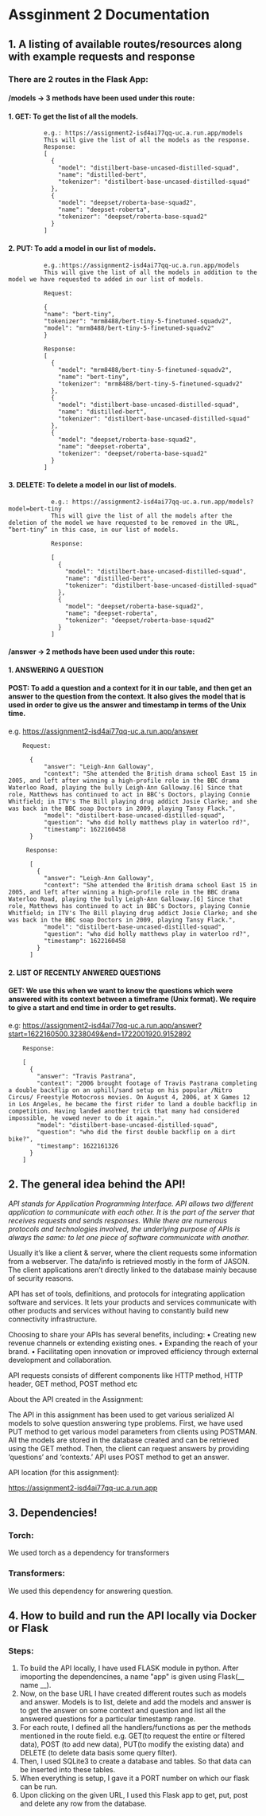 # Assginment 2 Documentation

## 1. A listing of available routes/resources along with example requests and response
### There are 2 routes in the Flask App:
#### /models -> 3 methods have been used under this route: 
  #### 1. GET: To get the list of all the models. 
              e.g.: https://assignment2-isd4ai77qq-uc.a.run.app/models 
              This will give the list of all the models as the response.
              Response:
              [
                {
                  "model": "distilbert-base-uncased-distilled-squad", 
                  "name": "distilled-bert", 
                  "tokenizer": "distilbert-base-uncased-distilled-squad"
                }, 
                {
                  "model": "deepset/roberta-base-squad2", 
                  "name": "deepset-roberta", 
                  "tokenizer": "deepset/roberta-base-squad2"
                }
              ]


  #### 2. PUT: To add a model in our list of models. 
              e.g.:https://assignment2-isd4ai77qq-uc.a.run.app/models 
              This will give the list of all the models in addition to the model we have requested to added in our list of models.

              Request:

              {
              "name": "bert-tiny",
              "tokenizer": "mrm8488/bert-tiny-5-finetuned-squadv2",
              "model": "mrm8488/bert-tiny-5-finetuned-squadv2"
              }

              Response:
              [
                {
                  "model": "mrm8488/bert-tiny-5-finetuned-squadv2", 
                  "name": "bert-tiny", 
                  "tokenizer": "mrm8488/bert-tiny-5-finetuned-squadv2"
                }, 
                {
                  "model": "distilbert-base-uncased-distilled-squad", 
                  "name": "distilled-bert", 
                  "tokenizer": "distilbert-base-uncased-distilled-squad"
                }, 
                {
                  "model": "deepset/roberta-base-squad2", 
                  "name": "deepset-roberta", 
                  "tokenizer": "deepset/roberta-base-squad2"
                }
              ]
  #### 3. DELETE: To delete a model in our list of models. 
                e.g.: https://assignment2-isd4ai77qq-uc.a.run.app/models?model=bert-tiny
                This will give the list of all the models after the deletion of the model we have requested to be removed in the URL, “bert-tiny” in this case, in our list of models.

                Response:

                [
                  {
                    "model": "distilbert-base-uncased-distilled-squad", 
                    "name": "distilled-bert", 
                    "tokenizer": "distilbert-base-uncased-distilled-squad"
                  }, 
                  {
                    "model": "deepset/roberta-base-squad2", 
                    "name": "deepset-roberta", 
                    "tokenizer": "deepset/roberta-base-squad2"
                  }
                ]

#### /answer -> 2 methods have been used under this route: 
#### 1. ANSWERING A QUESTION
####  POST: To add a question and a context for it in our table, and then get an answer to the question from the context. It also gives the model that is used in order to give us the answer and timestamp in terms of the Unix time.
e.g. https://assignment2-isd4ai77qq-uc.a.run.app/answer

        Request:

          {
              "answer": "Leigh-Ann Galloway", 
              "context": "She attended the British drama school East 15 in 2005, and left after winning a high-profile role in the BBC drama Waterloo Road, playing the bully Leigh-Ann Galloway.[6] Since that role, Matthews has continued to act in BBC's Doctors, playing Connie Whitfield; in ITV's The Bill playing drug addict Josie Clarke; and she was back in the BBC soap Doctors in 2009, playing Tansy Flack.", 
              "model": "distilbert-base-uncased-distilled-squad", 
              "question": "who did holly matthews play in waterloo rd?", 
              "timestamp": 1622160458
          }

         Response:

          [
            {
              "answer": "Leigh-Ann Galloway", 
              "context": "She attended the British drama school East 15 in 2005, and left after winning a high-profile role in the BBC drama Waterloo Road, playing the bully Leigh-Ann Galloway.[6] Since that role, Matthews has continued to act in BBC's Doctors, playing Connie Whitfield; in ITV's The Bill playing drug addict Josie Clarke; and she was back in the BBC soap Doctors in 2009, playing Tansy Flack.", 
              "model": "distilbert-base-uncased-distilled-squad", 
              "question": "who did holly matthews play in waterloo rd?", 
              "timestamp": 1622160458
            }
          ]

#### 2. LIST OF RECENTLY ANWERED QUESTIONS
#### GET: We use this when we want to know the questions which were answered with its context between a timeframe (Unix format). We require to give a start and end time in order to get results.
e.g:  https://assignment2-isd4ai77qq-uc.a.run.app/answer?start=1622160500.3238049&end=1722001920.9152892

        Response:

        [
          {
            "answer": "Travis Pastrana", 
            "context": "2006 brought footage of Travis Pastrana completing a double backflip on an uphill/sand setup on his popular /Nitro Circus/ Freestyle Motocross movies. On August 4, 2006, at X Games 12 in Los Angeles, he became the first rider to land a double backflip in competition. Having landed another trick that many had considered impossible, he vowed never to do it again.", 
            "model": "distilbert-base-uncased-distilled-squad", 
            "question": "who did the first double backflip on a dirt bike?", 
            "timestamp": 1622161326
          }
        ]

## 2. The general idea behind the API!
_API stands for Application Programming Interface. API allows two different application to communicate with each other. It is the part of the server that receives requests and sends responses. While there are numerous protocols and technologies involved, the underlying purpose of APIs is always the same: to let one piece of software communicate with another._

Usually it’s like a client & server, where the client requests some information from a webserver. The data/info is retrieved mostly in the form of JASON. The client applications aren’t directly linked to the database mainly because of security reasons. 

API has set of tools, definitions, and protocols for integrating application software and services. It lets your products and services communicate with other products and services without having to constantly build new connectivity infrastructure.

Choosing to share your APIs has several benefits, including:
•	Creating new revenue channels or extending existing ones.
•	Expanding the reach of your brand.
•	Facilitating open innovation or improved efficiency through external development and collaboration.

API requests consists of different components like HTTP method, HTTP header, GET method, POST method etc

About the API created in the Assignment:

The API in this assignment has been used to get various serialized AI models to solve question answering type problems.  First, we have used PUT method to get various model parameters from clients using POSTMAN. All the models are stored in the database created and can be retrieved using the GET method. Then, the client can request answers by providing ‘questions’ and ‘contexts.’ API uses POST method to get an answer.  

API location (for this assignment):

https://assignment2-isd4ai77qq-uc.a.run.app

## 3. Dependencies!
    
### Torch: 
We used torch as a dependency for transformers

### Transformers: 
We used this dependency for answering question.


## 4. How to build and run the API locally via Docker or Flask
### Steps:
1. To build the API locally, I have used FLASK module in python. After imoporting the dependencines, a name "app" is given using Flask(__ name __). 
2. Now, on the base URL I have created different routes such as models and answer.  Models is to list, delete and add the models and answer is to get the answer on some context and question and list all the answered questions for a particular timestamp range.
3. For each route, I defined all the handlers/functions as per the methods mentioned in the route field. e.g. GET(to request the entire or filtered data), POST (to add new data), PUT(to modify the existing data) and DELETE (to delete data basis some query filter). 
4. Then, I used SQLite3 to create a database and tables. So that data can be inserted into these tables.
5. When everything is setup, I gave it a PORT number on which our flask can be run. 
6. Upon clicking on the given URL, I used this Flask app to get, put, post and delete any row from the database.     
